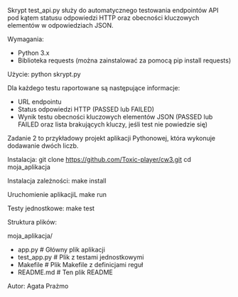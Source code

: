 Skrypt test_api.py służy do automatycznego testowania endpointów API pod kątem statusu odpowiedzi HTTP oraz obecności kluczowych elementów w odpowiedziach JSON.

Wymagania:
- Python 3.x
- Biblioteka requests (można zainstalować za pomocą pip install requests)

Użycie:
python skrypt.py

Dla każdego testu raportowane są następujące informacje:
- URL endpointu
- Status odpowiedzi HTTP (PASSED lub FAILED)
- Wynik testu obecności kluczowych elementów JSON (PASSED lub FAILED oraz lista brakujących kluczy, jeśli test nie powiedzie się)

Zadanie 2 to przykładowy projekt aplikacji Pythonowej, która wykonuje dodawanie dwóch liczb.

Instalacja:
git clone https://github.com/Toxic-player/cw3.git
cd moja_aplikacja

Instalacja zależności:
make install

Uruchomienie aplikacjiL
make run

Testy jednostkowe:
make test

Struktura plików:

moja_aplikacja/
- app.py # Główny plik aplikacji
- test_app.py # Plik z testami jednostkowymi
- Makefile # Plik Makefile z definicjami reguł
- README.md # Ten plik README

Autor: Agata Prażmo
